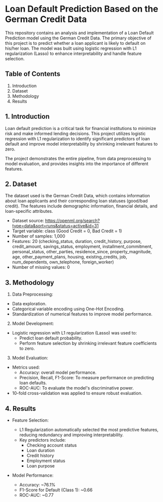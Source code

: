 # Loan Default Prediction Based on the German Credit Data

This repository contains an analysis and implementation of a Loan Default Prediction model using the German Credit Data. The primary objective of this project is to predict whether a loan applicant is likely to default on his/her loan. The model was built using logistic regression with L1 regularization (Lasso) to enhance interpretability and handle feature selection.

## Table of Contents

1. Introduction
2. Dataset
3. Methodology
4. Results

## 1. Introduction

Loan default prediction is a critical task for financial institutions to minimize risk and make informed lending decisions. This project utilizes logistic regression with L1 regularization to identify significant predictors of loan default and improve model interpretability by shrinking irrelevant features to zero.

The project demonstrates the entire pipeline, from data preprocessing to model evaluation, and provides insights into the importance of different features.

## 2. Dataset

The dataset used is the German Credit Data, which contains information about loan applicants and their corresponding loan statuses (good/bad credit). The features include demographic information, financial details, and loan-specific attributes.

* Dataset source: https://openml.org/search?type=data&sort=runs&status=active&id=31
* Target variable: class (Good Credit = 0, Bad Credit = 1)
* Number of samples: 1,000
* Features: 20 (checking_status, duration, credit_history, purpose, credit_amount, savings_status, employment, installment_commitment, personal_status, other_parties, residence_since, property_magnitude, age, other_payment_plans, housing, existing_credits, job, num_dependents, own_telephone, foreign_worker)
* Number of missing values: 0

## 3. Methodology

1. Data Preprocessing:

  * Data exploration.
  * Categorical variable encoding using One-Hot Encoding.
  * Standardization of numerical features to improve model performance.

2. Model Development:

  * Logistic regression with L1 regularization (Lasso) was used to:
    * Predict loan default probability.
    * Perform feature selection by shrinking irrelevant feature coefficients to zero.

3. Model Evaluation:

  * Metrics used:
    * Accuracy: overall model performance.
    * Precision, Recall, F1-Score: To measure performance on predicting loan defaults.
    * ROC-AUC: To evaluate the model's discriminative power.
  * 10-fold cross-validation was applied to ensure robust evaluation.
  
## 4. Results

  * Feature Selection:
    * L1 Regularization automatically selected the most predictive features, reducing redundancy and improving interpretability.
    * Key predictors include:
      * Checking account status
      * Loan duration
      * Credit history 
      * Employment status
      * Loan purpose

  * Model Performance:
      * Accuracy: ~76.1%
      * F1-Score for Default (Class 1): ~0.66
      * ROC-AUC: ~0.77
